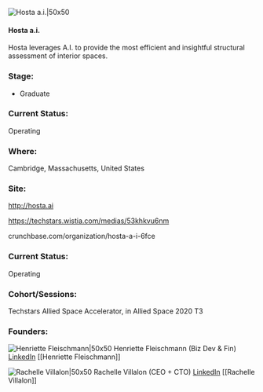 

![Hosta a.i.|50x50](https://apimg.techstars.com/connect/images/image_files/5ea5a4a0a36c1125a6000023/original/HostaLogo-1-1-150x150.png)

#### Hosta a.i.
Hosta leverages A.I. to provide the most efficient and insightful structural assessment of interior spaces.

### Stage: 
 - Graduate 

### Current Status: 
Operating

### Where:
Cambridge, Massachusetts, United States

### Site:
http://hosta.ai

https://techstars.wistia.com/medias/53khkvu6nm

crunchbase.com/organization/hosta-a-i-6fce

### Current Status: 
Operating

### Cohort/Sessions: 
Techstars Allied Space Accelerator, in Allied Space 2020 T3

### Founders: 

![Henriette Fleischmann|50x50](https://apimg.techstars.com/connect/images/image_files/5eaafbeda36c1125a600004d/original/5-150x150.jpeg) Henriette Fleischmann (Biz Dev & Fin) [LinkedIn](https://linkedin.com/in/henriette-fleischmann-85b7b818) [[Henriette Fleischmann]]

![Rachelle Villalon|50x50](https://apimg.techstars.com/connect/images/image_files/5eaafc62a36c1125a600004f/original/0.jpg) Rachelle Villalon (CEO + CTO) [LinkedIn](https://linkedin.com/in/rachelle-villalon-61538b49) [[Rachelle Villalon]]


